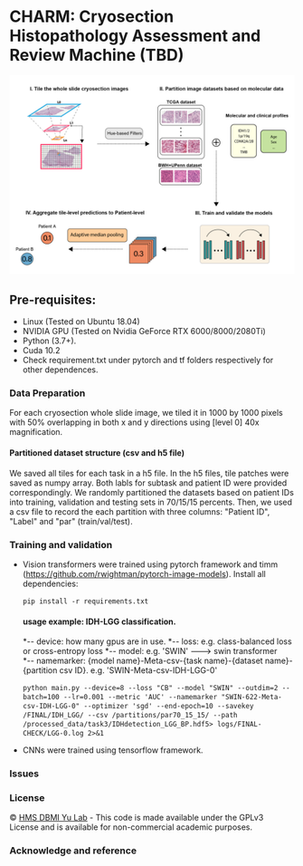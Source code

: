 # CHARM: Cryosection Histopathology Assessment and Review Machine (TBD) 
![](figures/charm-workflow.png)


## Pre-requisites:
* Linux (Tested on Ubuntu 18.04)
* NVIDIA GPU (Tested on Nvidia GeForce RTX 6000/8000/2080Ti)
* Python (3.7+).
* Cuda 10.2
* Check requirement.txt under pytorch and tf folders respectively for other dependences. 

### Data Preparation
For each cryosection whole slide image, we tiled it in 1000 by 1000 pixels with 50% overlapping in both x and y directions using [level 0] 40x magnification. 
#### Partitioned dataset structure (csv and h5 file)
We saved all tiles for each task in a h5 file. In the h5 files, tile patches were saved as numpy array. Both labls for subtask and patient ID were provided correspondingly. We randomly partitioned the datasets based on patient IDs into training, validation and testing sets in 70/15/15 percents. Then, we used a csv file to record the each partition with three columns: "Patient ID", "Label" and "par" (train/val/test). 

### Training and validation
* Vision transformers were trained using pytorch framework and timm (https://github.com/rwightman/pytorch-image-models).
  Install all dependencies:
  ``` shell
  pip install -r requirements.txt
  ```
  #### usage example: IDH-LGG classification. 
  *-- device: how many gpus are in use. 
  *-- loss: e.g. class-balanced loss or cross-entropy loss
  *-- model: e.g. 'SWIN' ---> swin transformer  
  *-- namemarker:  {model name}-Meta-csv-{task name}-{dataset name}-{partition csv ID}. e.g. 'SWIN-Meta-csv-IDH-LGG-0'
  ``` shell
  python main.py --device=8 --loss "CB" --model "SWIN" --outdim=2 --batch=100 --lr=0.001 --metric 'AUC' --namemarker "SWIN-622-Meta-csv-IDH-LGG-0" --optimizer 'sgd' --end-epoch=10 --savekey /FINAL/IDH_LGG/ --csv /partitions/par70_15_15/ --path /processed_data/task3/IDHdetection_LGG_BP.hdf5> logs/FINAL-CHECK/LGG-0.log 2>&1
  ```
  
* CNNs were trained using tensorflow framework.

### Issues
### License 
© [HMS DBMI Yu Lab](https://yulab.hms.harvard.edu/) - This code is made available under the GPLv3 License and is available for non-commercial academic purposes. 

### Acknowledge and reference


